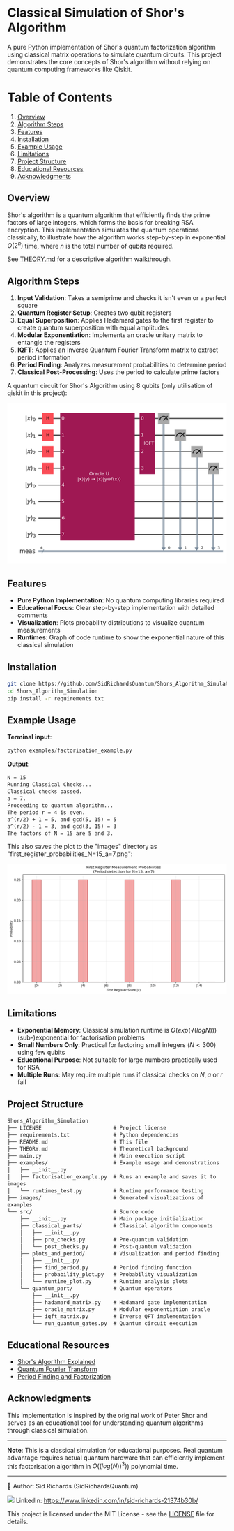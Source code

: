 # Classical Simulation of Shor's Algorithm

A pure Python implementation of Shor's quantum factorization algorithm using classical matrix operations to simulate quantum circuits.
This project demonstrates the core concepts of Shor's algorithm without relying on quantum computing frameworks like Qiskit.

# Table of Contents

1. [Overview](#overview)
2. [Algorithm Steps](#algorithm-steps)
3. [Features](#features)
4. [Installation](#installation)
5. [Example Usage](#example-usage)
6. [Limitations](#limitations)
7. [Project Structure](#project-structure)
8. [Educational Resources](#educational-resources)
9. [Acknowledgments](#acknowledgments)

## Overview

Shor's algorithm is a quantum algorithm that efficiently finds the prime factors of large integers, which forms the basis for breaking RSA encryption.
This implementation simulates the quantum operations classically, to illustrate how the algorithm works step-by-step in exponential $O(2^n)$ time, where $n$ is the total number of qubits required.

See [THEORY.md](https://github.com/SidRichardsQuantum/Shors_Algorithm_Simulation/blob/main/THEORY.md) for a descriptive algorithm walkthrough.

## Algorithm Steps

1. **Input Validation**: Takes a semiprime and checks it isn't even or a perfect square
2. **Quantum Register Setup**: Creates two qubit registers
3. **Equal Superposition**: Applies Hadamard gates to the first register to create quantum superposition with equal amplitudes
4. **Modular Exponentiation**: Implements an oracle unitary matrix to entangle the registers
5. **IQFT**: Applies an Inverse Quantum Fourier Transform matrix to extract period information
6. **Period Finding**: Analyzes measurement probabilities to determine period
7. **Classical Post-Processing**: Uses the period to calculate prime factors

A quantum circuit for Shor's Algorithm using 8 qubits (only utilisation of qiskit in this project):

![quantum_circuit](images/quantum_circuit.png)

## Features

- **Pure Python Implementation**: No quantum computing libraries required
- **Educational Focus**: Clear step-by-step implementation with detailed comments
- **Visualization**: Plots probability distributions to visualize quantum measurements
- **Runtimes**: Graph of code runtime to show the exponential nature of this classical simulation

## Installation

```bash
git clone https://github.com/SidRichardsQuantum/Shors_Algorithm_Simulation
cd Shors_Algorithm_Simulation
pip install -r requirements.txt
```

## Example Usage

**Terminal input**:

```python
python examples/factorisation_example.py
```

**Output**:

```
N = 15
Running Classical Checks...
Classical checks passed.
a = 7.
Proceeding to quantum algorithm...
The period r = 4 is even.
a^(r/2) + 1 = 5, and gcd(5, 15) = 5
a^(r/2) - 1 = 3, and gcd(3, 15) = 3
The factors of N = 15 are 5 and 3.
```
This also saves the plot to the "images" directory as "first_register_probabilities_N=15_a=7.png":

![first_register_probabilities_N=15_a=7](images/first_register_probabilities_N=15_a=7.png)

## Limitations

- **Exponential Memory**: Classical simulation runtime is $O(exp(√(log N)))$ (sub-)exponential for factorisation problems
- **Small Numbers Only**: Practical for factoring small integers ($N < 300$) using few qubits
- **Educational Purpose**: Not suitable for large numbers practically used for RSA
- **Multiple Runs**: May require multiple runs if classical checks on $N, a$ or $r$ fail

## Project Structure

```
Shors_Algorithm_Simulation
├── LICENSE                       # Project license
├── requirements.txt              # Python dependencies
├── README.md                     # This file
├── THEORY.md                     # Theoretical background
├── main.py                       # Main execution script
├── examples/                     # Example usage and demonstrations
│   ├── __init__.py
│   ├── factorisation_example.py  # Runs an example and saves it to images
│   └── runtimes_test.py          # Runtime performance testing
├── images/                       # Generated visualizations of examples
└── src/                          # Source code
    ├── __init__.py               # Main package initialization
    ├── classical_parts/          # Classical algorithm components
    │   ├── __init__.py
    │   ├── pre_checks.py         # Pre-quantum validation
    │   └── post_checks.py        # Post-quantum validation
    ├── plots_and_period/         # Visualization and period finding
    │   ├── __init__.py
    │   ├── find_period.py        # Period finding function
    │   ├── probability_plot.py   # Probability visualization
    │   └── runtime_plot.py       # Runtime analysis plots
    └── quantum_part/             # Quantum operators
        ├── __init__.py
        ├── hadamard_matrix.py    # Hadamard gate implementation
        ├── oracle_matrix.py      # Modular exponentiation oracle
        ├── iqft_matrix.py        # Inverse QFT implementation
        └── run_quantum_gates.py  # Quantum circuit execution
```

## Educational Resources

- [Shor's Algorithm Explained](https://en.wikipedia.org/wiki/Shor%27s_algorithm)
- [Quantum Fourier Transform](https://qiskit.org/textbook/ch-algorithms/quantum-fourier-transform.html)
- [Period Finding and Factorization](https://docs.microsoft.com/en-us/quantum/concepts/algorithms)

## Acknowledgments

This implementation is inspired by the original work of Peter Shor and serves as an educational tool for understanding quantum algorithms through classical simulation.

---

**Note**: This is a classical simulation for educational purposes.
Real quantum advantage requires actual quantum hardware that can efficiently implement this factorisation algorithm in $O((log(N))^3)$) polynomial time.

---

📘 Author: Sid Richards (SidRichardsQuantum)

<img src="https://cdn.jsdelivr.net/gh/devicons/devicon/icons/linkedin/linkedin-original.svg" width="20" /> LinkedIn: https://www.linkedin.com/in/sid-richards-21374b30b/

This project is licensed under the MIT License - see the [LICENSE](LICENSE) file for details.
